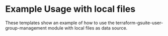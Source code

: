 # Example Usage with local files
These templates show an example of how to use the terraform-gsuite-user-group-management module with local files as data source.
